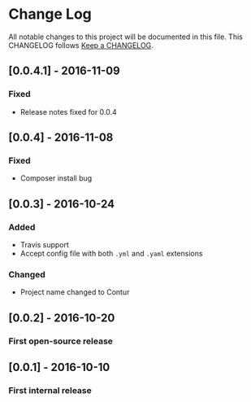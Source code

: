 # Change Log
All notable changes to this project will be documented in this file.
This CHANGELOG follows [Keep a CHANGELOG](http://keepachangelog.com/).

## [0.0.4.1] - 2016-11-09
### Fixed
- Release notes fixed for 0.0.4

## [0.0.4] - 2016-11-08
### Fixed
- Composer install bug

## [0.0.3] - 2016-10-24
### Added
- Travis support
- Accept config file with both `.yml` and `.yaml` extensions

### Changed
- Project name changed to Contur

## [0.0.2] - 2016-10-20
### First open-source release

## [0.0.1] - 2016-10-10
### First internal release
